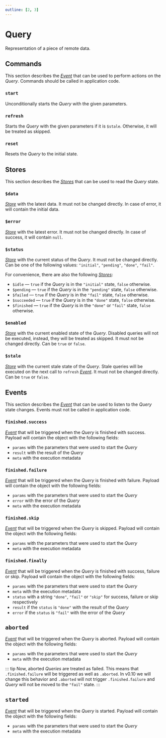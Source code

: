 ```yaml
---
outline: [2, 3]
---
```


# Query

Representation of a piece of remote data.

## Commands

This section describes the [_Event_](https://effector.dev/docs/api/effector/event) that can be used to perform actions on the _Query_. Commands should be called in application code.

### `start`

Unconditionally starts the _Query_ with the given parameters.

### `refresh` <Badge type="tip" text="since v0.8.0" />

Starts the _Query_ with the given parameters if it is `$stale`. Otherwise, it will be treated as skipped.

### `reset` <Badge type="tip" text="since v0.2.0" />

Resets the _Query_ to the initial state.

## Stores

This section describes the [_Stores_](https://effector.dev/docs/api/effector/store) that can be used to read the _Query_ state.

### `$data`

[_Store_](https://effector.dev/docs/api/effector/store) with the latest data. It must not be changed directly. In case of error, it will contain the initial data.

### `$error`

[_Store_](https://effector.dev/docs/api/effector/store) with the latest error. It must not be changed directly. In case of success, it will contain `null`.

### `$status`

[_Store_](https://effector.dev/docs/api/effector/store) with the current status of the _Query_. It must not be changed directly. Can be one of the following values: `"initial"`, `"pending"`, `"done"`, `"fail"`.

For convenience, there are also the following [_Stores_](https://effector.dev/docs/api/effector/store):

- `$idle` <Badge type="tip" text="since v0.8.0" /> — `true` if the _Query_ is in the `"initial"` state, `false` otherwise.
- `$pending` — `true` if the _Query_ is in the `"pending"` state, `false` otherwise.
- `$failed` <Badge type="tip" text="since v0.2.0" /> — `true` if the _Query_ is in the `"fail"` state, `false` otherwise.
- `$succeeded` <Badge type="tip" text="since v0.2.0" /> — `true` if the _Query_ is in the `"done"` state, `false` otherwise.
- `$finished` <Badge type="tip" text="since v0.9.0" /> — `true` if the _Query_ is in the `"done"` or `"fail"` state, `false` otherwise.

### `$enabled`

[_Store_](https://effector.dev/docs/api/effector/store) with the current enabled state of the _Query_. Disabled queries will not be executed, instead, they will be treated as skipped. It must not be changed directly. Can be `true` or `false`.

### `$stale`

[_Store_](https://effector.dev/docs/api/effector/store) with the current stale state of the _Query_. Stale queries will be executed on the next call to `refresh` [_Event_](https://effector.dev/docs/api/effector/event). It must not be changed directly. Can be `true` or `false`.

## Events

This section describes the [_Event_](https://effector.dev/docs/api/effector/event) that can be used to listen to the _Query_ state changes. Events must not be called in application code.

### `finished.success`

[_Event_](https://effector.dev/docs/api/effector/event) that will be triggered when the _Query_ is finished with success. Payload will contain the object with the following fields:

- `params` with the parameters that were used to start the _Query_
- `result` with the result of the _Query_
- `meta` with the execution metadata

### `finished.failure`

[_Event_](https://effector.dev/docs/api/effector/event) that will be triggered when the _Query_ is finished with failure. Payload will contain the object with the following fields:

- `params` with the parameters that were used to start the _Query_
- `error` with the error of the _Query_
- `meta` with the execution metadata

### `finished.skip`

[_Event_](https://effector.dev/docs/api/effector/event) that will be triggered when the _Query_ is skipped. Payload will contain the object with the following fields:

- `params` with the parameters that were used to start the _Query_
- `meta` with the execution metadata

### `finished.finally`

[_Event_](https://effector.dev/docs/api/effector/event) that will be triggered when the _Query_ is finished with success, failure or skip. Payload will contain the object with the following fields:

- `params` with the parameters that were used to start the _Query_
- `meta` with the execution metadata
- `status` <Badge type="tip" text="since v0.9.0" /> with a string `"done"`, `"fail"` or `"skip"` for success, failure or skip respectively
- `result` <Badge type="tip" text="since v0.9.0" /> if the `status` is `"done"` with the result of the _Query_
- `error` <Badge type="tip" text="since v0.9.0" /> if the `status` is `"fail"` with the error of the _Query_

## `aborted` <Badge type="tip" text="since v0.9.0" />

[_Event_](https://effector.dev/docs/api/effector/event) that will be triggered when the _Query_ is aborted. Payload will contain the object with the following fields:

- `params` with the parameters that were used to start the _Query_
- `meta` with the execution metadata

::: tip
Now, aborted _Queries_ are treated as failed. This means that `.finished.failure` will be triggered as well as `.aborted`. In v0.10 we will change this behavior and `.aborted` will not trigger `.finished.failure` and _Query_ will not be moved to the `"fail"` state.
:::

## `started` <Badge type="tip" text="since v0.9.0" />

[_Event_](https://effector.dev/docs/api/effector/event) that will be triggered when the _Query_ is started. Payload will contain the object with the following fields:

- `params` with the parameters that were used to start the _Query_
- `meta` with the execution metadata
